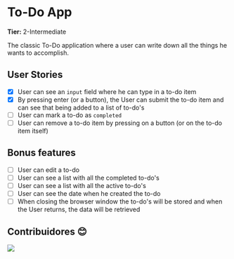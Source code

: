 # To-Do App
**Tier:**  2-Intermediate

The classic To-Do application where a user can write down all the things he wants to accomplish.

## User Stories
- [x] User can see an  `input`  field where he can type in a to-do item
- [x] By pressing enter (or a button), the User can submit the to-do item and can see that being added to a list of to-do's
- [ ] User can mark a to-do as  `completed`
- [ ] User can remove a to-do item by pressing on a button (or on the to-do item itself)

## Bonus features
- [ ] User can edit a to-do
- [ ] User can see a list with all the completed to-do's
- [ ] User can see a list with all the active to-do's
- [ ] User can see the date when he created the to-do
- [ ] When closing the browser window the to-do's will be stored and when the User returns, the data will be retrieved

## Contribuidores 😊
<a href="https://github.com/NathanHermes/To-Do-App/graphs/contributors">
  <img src="https://contrib.rocks/image?repo=NathanHermes/To-Do-App" />
</a>
